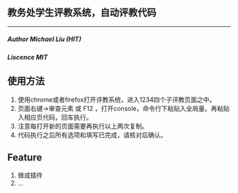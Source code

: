 
## 教务处学生评教系统，自动评教代码

---

##### Author Michael Liu (HIT)

##### Liscence MIT


## 使用方法

1. 使用chrome或者firefox打开评教系统，进入1234四个子评教页面之中。
2. 页面右键->审查元素 或 F12 ，打开console，命令行下粘贴入全局量。再粘贴入相应页代码，回车执行。
3. 注意每打开新的页面需要再执行以上两次复制。
4. 代码执行之后所有选项和填写已完成，请核对后确认。

## Feature
1. 做成插件
2. ...